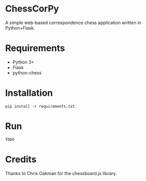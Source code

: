 ChessCorPy
====================
A simple web-based correspondence chess application written in Python+Flask.

Requirements
============
* Python 3+
* Flask
* python-chess

Installation
============
```pip install -r requirements.txt```

Run
===
```TODO```

Credits
=======
Thanks to Chris Oakman for the chessboard.js library.
